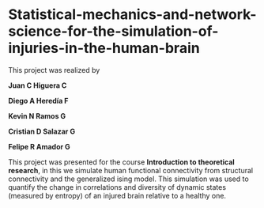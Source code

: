# Statistical-mechanics-and-network-science-for-the-simulation-of-injuries-in-the-human-brain
This project was realized by

**Juan C Higuera C**

**Diego A Heredía F**

**Kevin N Ramos G**

**Cristian D Salazar G**

**Felipe R Amador G**


This project was presented for the course **Introduction to theoretical research**, in this we simulate human functional connectivity from structural connectivity and the generalized ising model. This simulation was used to quantify the change in correlations and diversity of dynamic states (measured by entropy) of an injured brain relative to a healthy one.
